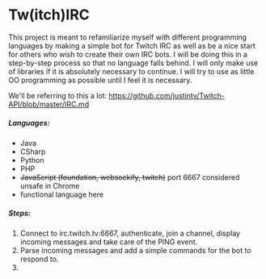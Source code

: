 # Tw(itch)IRC

This project is meant to refamiliarize myself with different programming languages by making a simple bot for Twitch IRC as well as be a nice start for others who wish to create their own IRC bots.
I will be doing this in a step-by-step process so that no language falls behind. 
I will only make use of libraries if it is absolutely necessary to continue.
I will try to use as little OO programming as possible until I feel it is necessary.

We'll be referring to this a lot: https://github.com/justintv/Twitch-API/blob/master/IRC.md

##### Languages:
- Java
- CSharp
- Python
- PHP
- ~~JavaScript (foundation, websockify, twitch)~~ port 6667 considered unsafe in Chrome
- functional language here

##### Steps:
1. Connect to irc.twitch.tv:6667, authenticate, join a channel, display incoming messages and take care of the PING event.
2. Parse incoming messages and add a simple commands for the bot to respond to.
3. 
